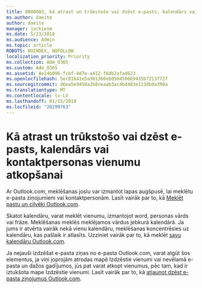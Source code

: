 ```yaml
---
title: 8000003, kā atrast un trūkstošo vai dzēst e-pasts, kalendārs vai kontaktpersonas vienumu atkopšanai
ms.author: daeite
author: daeite
manager: jackiesm
ms.date: 5/23/2018
ms.audience: Admin
ms.topic: article
ROBOTS: NOINDEX, NOFOLLOW
localization_priority: Priority
ms.collection: Adm_O365
ms.custom: Adm_O365
ms.assetid: 8e24b096-fcbf-4d7e-a412-f6db2afad623
ms.openlocfilehash: 5ec81b41e5a381366eb050458669435b7213f72f
ms.sourcegitcommit: d6ea5e9458a2b8ceaab3ac4bd483e1130b9a398a
ms.translationtype: MT
ms.contentlocale: lv-LV
ms.lasthandoff: 01/15/2019
ms.locfileid: "28299763"
---
```

# <a name="how-to-find-and-recover-missing-or-deleted-email-calendar-or-contacts-items"></a>Kā atrast un trūkstošo vai dzēst e-pasts, kalendārs vai kontaktpersonas vienumu atkopšanai

Ar Outlook.com, meklēšanas joslu var izmantot lapas augšpusē, lai meklētu e-pasta ziņojumiem vai kontaktpersonām. Lasīt vairāk par to, kā [Meklēt pastu un cilvēki Outlook.com](https://support.office.com/article/88108edf-028e-4306-b87e-7400bbb40aa7).
  
Skatot kalendāru, varat meklēt vienumu, izmantojot word, personas vārds vai frāze. Meklēšanas meklēs meklējamos vārdus jebkurā kalendārā. Ja jums ir atvērta vairāk nekā vienu kalendāru, meklēšanas koncentrēsies uz kalendāru, kas pašlaik ir atlasīts. Uzziniet vairāk par to, kā meklēt [savu kalendāru Outlook.com](https://support.office.com/article/5bc05289-c84c-4849-95a8-7eac05ed478a).
  
Ja nejauši izdzēšat e-pasta ziņas no e-pasta Outlook.com, varat atgūt šos elementus, ja viņi joprojām atrodas mapē Izdzēstie vienumi vai nevēlamā e-pasta un dažos gadījumos, jūs pat varat atkopt vienumus, pēc tam, kad ir iztukšota mape Izdzēstie vienumi. Lasīt vairāk par to, kā [atjaunot dzēst e-pasta ziņojumus Outlook.com](https://support.office.com/article/cf06ab1b-ae0b-418c-a4d9-4e895f83ed50).
  

